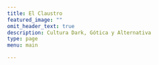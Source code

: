 ```yaml
---
title: El Claustro
featured_image: ""
omit_header_text: true
description: Cultura Dark, Gótica y Alternativa
type: page
menu: main 

---
```

